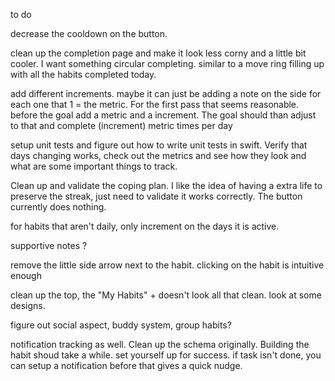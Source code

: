to do 


decrease the cooldown on the button. 

clean up the completion page and make it look less corny and a little bit cooler. I want something circular completing. similar to a move ring filling up with all the habits completed today.

add different increments. maybe it can just be adding a note on the side for each one that 1 = the metric. For the first pass that seems reasonable. before the goal add a metric and a increment. The goal should than adjust to that and complete (increment) metric times per day

setup unit tests and figure out how to write unit tests in swift. Verify that days changing works, check out the metrics and see how they look and what are some important things to track.

Clean up and validate the coping plan. I like the idea of having a extra life to preserve the streak, just need to validate it works correctly. The button currently does nothing.

for habits that aren't daily, only increment on the days it is active. 

supportive notes ? 

remove the little side arrow next to the habit. clicking on the habit is intuitive enough 

clean up the top, the "My Habits" + doesn't look all that clean. look at some designs. 

figure out social aspect, buddy system, group habits? 

notification tracking as well. Clean up the schema originally. Building the habit shoud take a while. set yourself up for success. if task isn't done, you can setup a notification before that gives a quick nudge. 